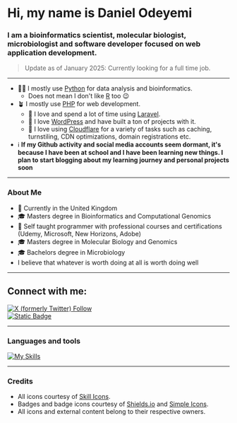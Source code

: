 # Hi, my name is **Daniel Odeyemi**

### I am a bioinformatics scientist, molecular biologist, microbiologist and software developer focused on web application development.

> Update as of January 2025: Currently looking for a full time job.

---

- 🧑‍💻 I mostly use [Python](https://www.python.org) for data analysis and bioinformatics.
  - Does not mean I don't like [R](https://www.r-project.org/) too 😉
- 🪴 I mostly use [PHP](https://www.php.net/) for web development.
   - 🔨 I love and spend a lot of time using [Laravel](https://laravel.com/).
   - 🔨 I love [WordPress](https://wordpress.org) and have built a ton of projects with it.
   - 🔨 I love using [Cloudflare](https://www.cloudflare.com) for a variety of tasks such as caching, turnstiling, CDN optimizations, domain registrations etc.
- ℹ️ **If my Github activity and social media accounts seem dormant, it's because I have been at school and I have been learning new things. I plan to start blogging about my learning journey and personal projects soon**

---

### About Me
- 📍 Currently in the United Kingdom
- 🎓 Masters degree in Bioinformatics and Computational Genomics
- 📖 Self taught programmer with professional courses and certifications (Udemy, Microsoft, New Horizons, Adobe)
- 🎓 Masters degree in Molecular Biology and Genomics
- 🎓 Bachelors degree in Microbiology
- I believe that whatever is worth doing at all is worth doing well

---

## Connect with me:

<a href="https://x.com/firstofdaniels">
  <img alt="X (formerly Twitter) Follow" src="https://img.shields.io/twitter/follow/firstofdaniels?style=for-the-badge&logo=x&labelColor=%237E84F2&color=%237E84F2">
</a>

<br>

<a href="https://www.linkedin.com/in/danielodeyemi/">
  <img alt="Static Badge" src="https://img.shields.io/badge/LinkedIn%3A-Daniel%20Abayomi%20Odeyemi-%237E84F2?style=for-the-badge&labelColor=%23898DD9">
</a>


<!-- Microsoft does not allow the LinkedIn logo to be used by simpleicons -->

---

### Languages and tools
[![My Skills](https://skillicons.dev/icons?i=html,css,php,py,r,laravel,wordpress,vscode,ps,cloudflare)](https://github.com/danielodeyemi)

---

### Credits
- All icons courtesy of [Skill Icons](https://github.com/tandpfun/skill-icons).
- Badges and badge icons courtesy of [Shields.io](https://github.com/badges/shields) and [Simple Icons](https://github.com/simple-icons/simple-icons).
- All icons and external content belong to their respective owners.
